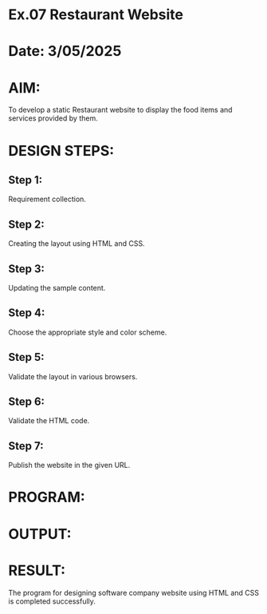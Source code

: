 # Ex.07 Restaurant Website
# Date: 3/05/2025
# AIM:
To develop a static Restaurant website to display the food items and services provided by them.

# DESIGN STEPS:
## Step 1:
Requirement collection.

## Step 2:
Creating the layout using HTML and CSS.

## Step 3:
Updating the sample content.

## Step 4:
Choose the appropriate style and color scheme.

## Step 5:
Validate the layout in various browsers.

## Step 6:
Validate the HTML code.

## Step 7:
Publish the website in the given URL.

# PROGRAM:
# OUTPUT:
# RESULT:
The program for designing software company website using HTML and CSS is completed successfully.
